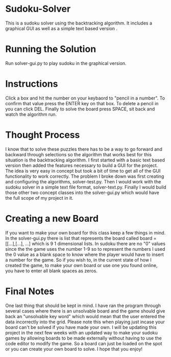 # Sudoku-Solver
This is a sudoku solver using the backtracking algorithm. It includes a graphical GUI as well as a simple text based version .

# Running the Solution
Run solver-gui.py to play sudoku in the graphical version. 

# Instructions
Click a box and hit the number on your keybaord to "pencil in a number". To confirm that value press the ENTER key on that box. To delete a pencil in you can click DEL. Finally to solve the board press SPACE, sit back and watch the algorithm run. 

# Thought Process
I know that to solve these puzzles there has to be a way to go forward and backward through selections so the algorithm that works best for this situation is the backtracking algorithm. I first started with a basic text based version then added the features necessary to build a GUI for the project. The idea is very easy in concept but took a bit of time to get all of the GUI functionality to work correctly. The problem I broke down was first creating and configuring the algorithms, solver-test.py. Then I would work with the sudoku solver in a simple text file format, solver-text.py. Finally I would build those other two concept classes into the solver-gui.py which would have the full scope of my project in it. 

# Creating a new Board
If you want to make your own board for this class keep a few things in mind. In the solver-gui.py there is list that represents the board called board = [[...],[...], ...] which is 9 1 dimensional lists. In sudoku there are no "0" values since the the game uses the number 1-9 so to represent the numbers I used the 0 value as a blank space to know where the player would have to insert a number for the game. So if you wish to, in the current state of how I created the game, to make your own board or use one you found online, you have to enter all blank spaces as zeros. 

# Final Notes
One last thing that should be kept in mind. I have ran the program through several cases where there is an unsolvable board and the game should give back an "unsolvable key word" which would mean that the user entered the data incorrectly into the grid. Please note this when playing just incase your board can't be solved if you have made your own. I will be updating this project in the next few weeks with an updated way to make your sudoku games by allowing boards to be made externally without having to use the code editor to modify the game. So a board can just be loaded on the spot or you can create your own board to solve. I hope that you enjoy!
